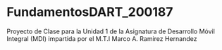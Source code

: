 # FundamentosDART_200187
Proyecto de Clase para la Unidad 1 de la Asignatura de Desarrollo Móvil Integral (MDI) impartida por el M.T.I Marco A. Ramirez Hernandez
